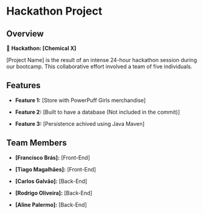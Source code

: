 # Hackathon Project

## Overview

🚀 **Hackathon: [Chemical X]**

[Project Name] is the result of an intense 24-hour hackathon session during our bootcamp. This collaborative effort involved a team of five individuals.

## Features

- **Feature 1:**
  [Store with PowerPuff Girls merchandise]

- **Feature 2:**
  [Built to have a database (Not included in the commit)]

- **Feature 3:**
  [Persistence achived using Java Maven]

## Team Members

- **[Francisco Brás]:**
  [Front-End]

- **[Tiago Magalhães]:**
  [Front-End]

- **[Carlos Galvão]:**
  [Back-End]

- **[Rodrigo Oliveira]:**
  [Back-End]

- **[Aline Palermo]:**
  [Back-End]
